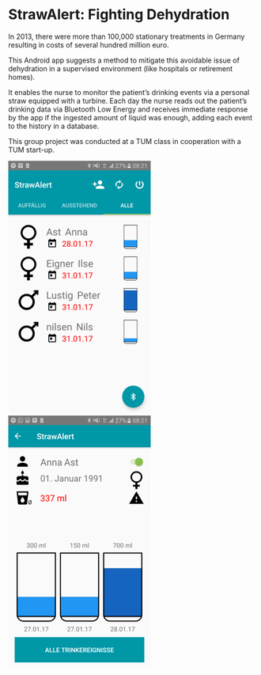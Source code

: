 # StrawAlert: Fighting Dehydration
In 2013, there were more than 100,000 stationary treatments in Germany resulting in costs of several hundred million euro.

This Android app suggests a method to mitigate this avoidable issue of dehydration in a supervised environment (like hospitals or retirement homes).

It enables the nurse to monitor the patient’s drinking events via a personal straw equipped with a turbine. Each day the nurse reads out the patient’s drinking data via Bluetooth Low Energy and receives immediate response by the app if the ingested amount of liquid was enough, adding each event to the history in a database.

This group project was conducted at a TUM class in cooperation with a TUM start-up.

![main-activity](https://github.com/domi20u/Projects/blob/master/StrawAlert/activity_main.png) ![patient-view](https://github.com/domi20u/Projects/blob/master/StrawAlert/patient_view.png) 
